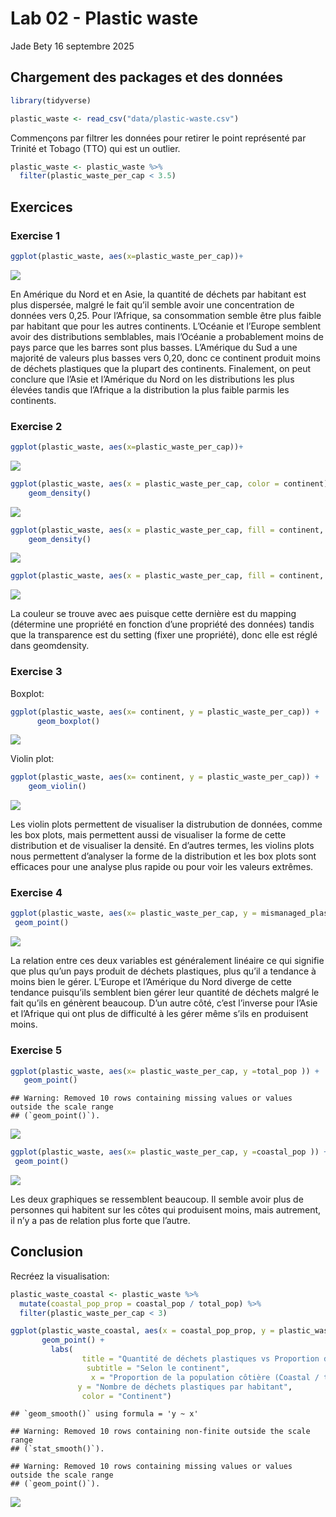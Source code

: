 Lab 02 - Plastic waste
================
Jade Bety
16 septembre 2025

## Chargement des packages et des données

``` r
library(tidyverse) 
```

``` r
plastic_waste <- read_csv("data/plastic-waste.csv")
```

Commençons par filtrer les données pour retirer le point représenté par
Trinité et Tobago (TTO) qui est un outlier.

``` r
plastic_waste <- plastic_waste %>%
  filter(plastic_waste_per_cap < 3.5)
```

## Exercices

### Exercise 1

``` r
ggplot(plastic_waste, aes(x=plastic_waste_per_cap))+                                        geom_histogram(binwidth = 0.2, fill ="grey")+                                              facet_wrap(~ continent)
```

![](lab-02_files/figure-gfm/plastic-waste-continent-1.png)<!-- -->

En Amérique du Nord et en Asie, la quantité de déchets par habitant est
plus dispersée, malgré le fait qu’il semble avoir une concentration de
données vers 0,25. Pour l’Afrique, sa consommation semble être plus
faible par habitant que pour les autres continents. L’Océanie et
l’Europe semblent avoir des distributions semblables, mais l’Océanie a
probablement moins de pays parce que les barres sont plus basses.
L’Amérique du Sud a une majorité de valeurs plus basses vers 0,20, donc
ce continent produit moins de déchets plastiques que la plupart des
continents. Finalement, on peut conclure que l’Asie et l’Amérique du
Nord on les distributions les plus élevées tandis que l’Afrique a la
distribution la plus faible parmis les continents.

### Exercise 2

``` r
ggplot(plastic_waste, aes(x=plastic_waste_per_cap))+                                              geom_density()
```

![](lab-02_files/figure-gfm/plastic-waste-density-1.png)<!-- -->

``` r
ggplot(plastic_waste, aes(x = plastic_waste_per_cap, color = continent)) +
    geom_density()
```

![](lab-02_files/figure-gfm/plastic-waste-density-2.png)<!-- -->

``` r
ggplot(plastic_waste, aes(x = plastic_waste_per_cap, fill = continent, color = continent)) +
    geom_density()
```

![](lab-02_files/figure-gfm/plastic-waste-density-3.png)<!-- -->

``` r
ggplot(plastic_waste, aes(x = plastic_waste_per_cap, fill = continent, color = continent )) +   geom_density( alpha = 0.5)
```

![](lab-02_files/figure-gfm/plastic-waste-density-4.png)<!-- -->

La couleur se trouve avec aes puisque cette dernière est du mapping
(détermine une propriété en fonction d’une propriété des données) tandis
que la transparence est du setting (fixer une propriété), donc elle est
réglé dans geomdensity.

### Exercise 3

Boxplot:

``` r
ggplot(plastic_waste, aes(x= continent, y = plastic_waste_per_cap)) +
      geom_boxplot()
```

![](lab-02_files/figure-gfm/plastic-waste-boxplot-1.png)<!-- -->

Violin plot:

``` r
ggplot(plastic_waste, aes(x= continent, y = plastic_waste_per_cap)) +
    geom_violin()
```

![](lab-02_files/figure-gfm/plastic-waste-violin-1.png)<!-- -->

Les violin plots permettent de visualiser la distrubution de données,
comme les box plots, mais permettent aussi de visualiser la forme de
cette distribution et de visualiser la densité. En d’autres termes, les
violins plots nous permettent d’analyser la forme de la distribution et
les box plots sont efficaces pour une analyse plus rapide ou pour voir
les valeurs extrêmes.

### Exercise 4

``` r
ggplot(plastic_waste, aes(x= plastic_waste_per_cap, y = mismanaged_plastic_waste_per_cap, color = continent )) +
 geom_point()
```

![](lab-02_files/figure-gfm/plastic-waste-mismanaged-1.png)<!-- -->

La relation entre ces deux variables est généralement linéaire ce qui
signifie que plus qu’un pays produit de déchets plastiques, plus qu’il a
tendance à moins bien le gérer. L’Europe et l’Amérique du Nord diverge
de cette tendance puisqu’ils semblent bien gérer leur quantité de
déchets malgré le fait qu’ils en génèrent beaucoup. D’un autre côté,
c’est l’inverse pour l’Asie et l’Afrique qui ont plus de difficulté à
les gérer même s’ils en produisent moins.

### Exercise 5

``` r
ggplot(plastic_waste, aes(x= plastic_waste_per_cap, y =total_pop )) +
   geom_point()
```

    ## Warning: Removed 10 rows containing missing values or values outside the scale range
    ## (`geom_point()`).

![](lab-02_files/figure-gfm/plastic-waste-population-total-1.png)<!-- -->

``` r
ggplot(plastic_waste, aes(x= plastic_waste_per_cap, y =coastal_pop )) +
 geom_point()
```

![](lab-02_files/figure-gfm/plastic-waste-population-coastal-1.png)<!-- -->

Les deux graphiques se ressemblent beaucoup. Il semble avoir plus de
personnes qui habitent sur les côtes qui produisent moins, mais
autrement, il n’y a pas de relation plus forte que l’autre.

## Conclusion

Recréez la visualisation:

``` r
plastic_waste_coastal <- plastic_waste %>% 
  mutate(coastal_pop_prop = coastal_pop / total_pop) %>%
  filter(plastic_waste_per_cap < 3)

ggplot(plastic_waste_coastal, aes(x = coastal_pop_prop, y = plastic_waste_per_cap, color = continent)) +
       geom_point() +                                                                                   geom_smooth(method = "lm", se = TRUE, color = "black") +
         labs(
                title = "Quantité de déchets plastiques vs Proportion de la population  côtière",
                 subtitle = "Selon le continent",
                  x = "Proportion de la population côtière (Coastal / total population)",
               y = "Nombre de déchets plastiques par habitant",
                color = "Continent")
```

    ## `geom_smooth()` using formula = 'y ~ x'

    ## Warning: Removed 10 rows containing non-finite outside the scale range
    ## (`stat_smooth()`).

    ## Warning: Removed 10 rows containing missing values or values outside the scale range
    ## (`geom_point()`).

![](lab-02_files/figure-gfm/recreate-viz-1.png)<!-- -->
